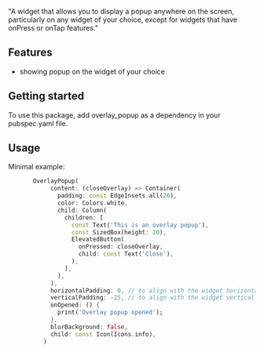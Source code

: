 
"A widget that allows you to display a popup anywhere on the screen, particularly on any widget of your choice, except for widgets that have onPress or onTap features."

## Features

 - showing popup on the widget of your choice


## Getting started

To use this package, add overlay_popup as a dependency in your pubspec.yaml file.

## Usage

Minimal example:

```dart
       OverlayPopup(
            content: (closeOverlay) => Container(
              padding: const EdgeInsets.all(20),
              color: Colors.white,
              child: Column(
                children: [
                  const Text('This is an overlay popup'),
                  const SizedBox(height: 20),
                  ElevatedButton(
                    onPressed: closeOverlay,
                    child: const Text('Close'),
                  ),
                ],
              ),
            ),
            horizontalPadding: 0, // to align with the widget horizontally
            verticalPadding: -25, // to align with the widget vertically
            onOpened: () {
              print('Overlay popup opened');
            },
            blurBackground: false,
            child: const Icon(Icons.info),
          )
```

